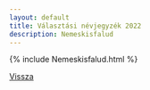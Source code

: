 ```yaml
---
layout: default
title: Választási névjegyzék 2022
description: Nemeskisfalud
---
```


{% include Nemeskisfalud.html %}

[Vissza](./)